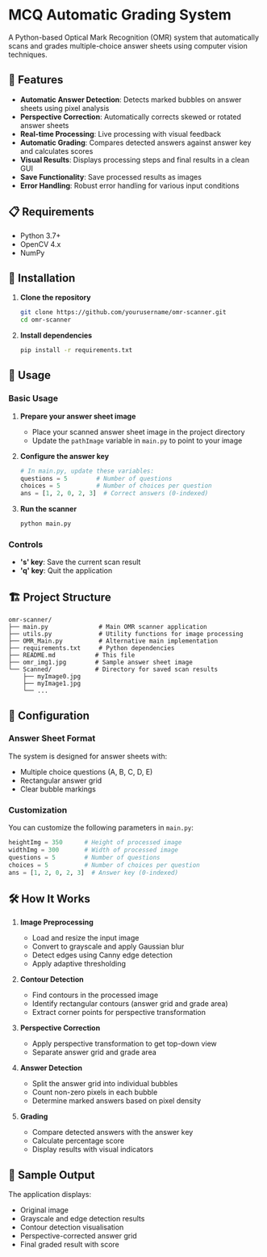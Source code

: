 # MCQ Automatic Grading System

A Python-based Optical Mark Recognition (OMR) system that automatically scans and grades multiple-choice answer sheets using computer vision techniques.

## 🎯 Features

- **Automatic Answer Detection**: Detects marked bubbles on answer sheets using pixel analysis
- **Perspective Correction**: Automatically corrects skewed or rotated answer sheets
- **Real-time Processing**: Live processing with visual feedback
- **Automatic Grading**: Compares detected answers against answer key and calculates scores
- **Visual Results**: Displays processing steps and final results in a clean GUI
- **Save Functionality**: Save processed results as images
- **Error Handling**: Robust error handling for various input conditions

## 📋 Requirements

- Python 3.7+
- OpenCV 4.x
- NumPy

## 🚀 Installation

1. **Clone the repository**
   ```bash
   git clone https://github.com/yourusername/omr-scanner.git
   cd omr-scanner
   ```

2. **Install dependencies**
   ```bash
   pip install -r requirements.txt
   ```

## 📖 Usage

### Basic Usage

1. **Prepare your answer sheet image**
   - Place your scanned answer sheet image in the project directory
   - Update the `pathImage` variable in `main.py` to point to your image

2. **Configure the answer key**
   ```python
   # In main.py, update these variables:
   questions = 5        # Number of questions
   choices = 5          # Number of choices per question
   ans = [1, 2, 0, 2, 3]  # Correct answers (0-indexed)
   ```

3. **Run the scanner**
   ```bash
   python main.py
   ```

### Controls

- **'s' key**: Save the current scan result
- **'q' key**: Quit the application

## 🏗️ Project Structure

```
omr-scanner/
├── main.py              # Main OMR scanner application
├── utils.py             # Utility functions for image processing
├── OMR_Main.py          # Alternative main implementation
├── requirements.txt     # Python dependencies
├── README.md           # This file
├── omr_img1.jpg        # Sample answer sheet image
└── Scanned/            # Directory for saved scan results
    ├── myImage0.jpg
    ├── myImage1.jpg
    └── ...
```

## 🔧 Configuration

### Answer Sheet Format

The system is designed for answer sheets with:
- Multiple choice questions (A, B, C, D, E)
- Rectangular answer grid
- Clear bubble markings

### Customization

You can customize the following parameters in `main.py`:

```python
heightImg = 350      # Height of processed image
widthImg = 300       # Width of processed image
questions = 5        # Number of questions
choices = 5          # Number of choices per question
ans = [1, 2, 0, 2, 3]  # Answer key (0-indexed)
```

## 🛠️ How It Works

1. **Image Preprocessing**
   - Load and resize the input image
   - Convert to grayscale and apply Gaussian blur
   - Detect edges using Canny edge detection
   - Apply adaptive thresholding

2. **Contour Detection**
   - Find contours in the processed image
   - Identify rectangular contours (answer grid and grade area)
   - Extract corner points for perspective transformation

3. **Perspective Correction**
   - Apply perspective transformation to get top-down view
   - Separate answer grid and grade area

4. **Answer Detection**
   - Split the answer grid into individual bubbles
   - Count non-zero pixels in each bubble
   - Determine marked answers based on pixel density

5. **Grading**
   - Compare detected answers with the answer key
   - Calculate percentage score
   - Display results with visual indicators

## 📸 Sample Output

The application displays:
- Original image
- Grayscale and edge detection results
- Contour detection visualisation
- Perspective-corrected answer grid
- Final graded result with score
